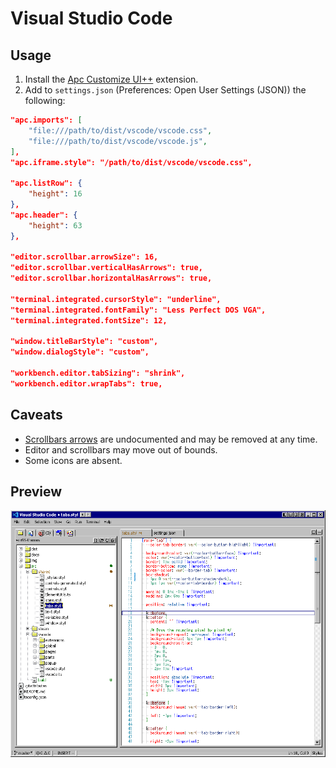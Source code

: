 # Visual Studio Code

## Usage

1. Install the [Apc Customize UI++](https://marketplace.visualstudio.com/items?itemName=drcika.apc-extension) extension.
2. Add to `settings.json` (Preferences: Open User Settings (JSON)) the following:

```json
"apc.imports": [
    "file:///path/to/dist/vscode/vscode.css",
    "file:///path/to/dist/vscode/vscode.js",
],
"apc.iframe.style": "/path/to/dist/vscode/vscode.css",

"apc.listRow": {
    "height": 16
},
"apc.header": {
    "height": 63
},

"editor.scrollbar.arrowSize": 16,
"editor.scrollbar.verticalHasArrows": true,
"editor.scrollbar.horizontalHasArrows": true,

"terminal.integrated.cursorStyle": "underline",
"terminal.integrated.fontFamily": "Less Perfect DOS VGA",
"terminal.integrated.fontSize": 12,

"window.titleBarStyle": "custom",
"window.dialogStyle": "custom",

"workbench.editor.tabSizing": "shrink",
"workbench.editor.wrapTabs": true,
```

## Caveats

- [Scrollbars arrows](https://github.com/microsoft/vscode/issues/130616#issuecomment-1076061821) are undocumented and may be removed at any time.
- Editor and scrollbars may move out of bounds.
- Some icons are absent.

## Preview

![Main Window](../img/vscode.png)
